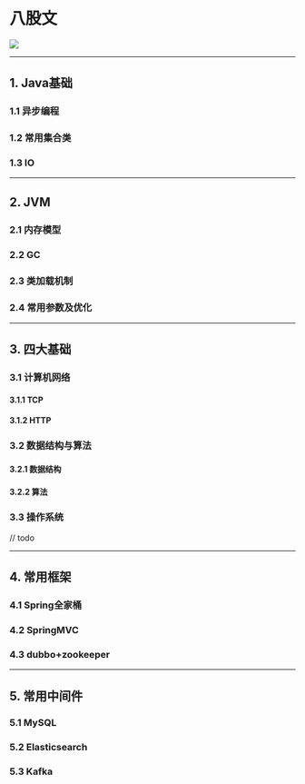 # 八股文

![](https://gitee.com/primabrucexu/image/raw/main/pic/2021/12/20211217100346.png)

---

## 1. Java基础

### 1.1 异步编程

### 1.2 常用集合类

### 1.3 IO

---

## 2. JVM

### 2.1 内存模型

### 2.2 GC

### 2.3 类加载机制

### 2.4 常用参数及优化

---

## 3. 四大基础

### 3.1 计算机网络

#### 3.1.1 TCP

#### 3.1.2 HTTP

### 3.2 数据结构与算法

#### 3.2.1 数据结构

#### 3.2.2 算法

### 3.3 操作系统

// todo



---

## 4. 常用框架

### 4.1 Spring全家桶

### 4.2 SpringMVC

### 4.3 dubbo+zookeeper

---

## 5. 常用中间件

### 5.1 MySQL

### 5.2 Elasticsearch

### 5.3 Kafka